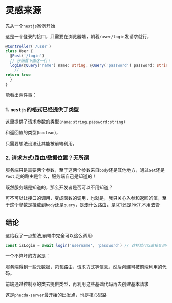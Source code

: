# 灵感来源

先从一个`nestjs`案例开始

这是一个登录的接口，只需要在浏览器端，朝着`/user/login`发请求就行，

```ts
@Controller('/user')
class User {
  @Post('/login')
  // 仔细看下面这一行！
  login(@Query('name') name: string, @Query('password') password: string) {
    // ..
return true
  }
}
```

能看出两件事：

### 1. `nestjs`的格式已经提供了类型


这里提供了请求参数的类型`(name:string,password:string)`

和返回值的类型(`boolean`)，

只需要想法设法让其能被前端利用。

### 2. 请求方式/路由/数据位置？无所谓


服务端只是需要两个参数，至于这两个参数来自`body`还是其他地方，通过`Get`还是`Post`,走的路由是什么，服务端自己是知道的！

既然服务端是知道的，那么开发者是否可以不用知道？

可不可以让接口的调用，变成函数的调用，也就是，我只关心入参和返回的值，至于这个参数是挂载到`body`还是`query`，是走什么路由，是`GET`还是`POST`,不用去管


## 结论

这给我了一点想法,前端中完全可以这么调用:

```ts
const isLogin = await login('username', 'password') // 这样就可以直接复用服务端类型！
```

一个不算坏的方案是：

服务端得到一些元数据，包含路由，请求方式等信息，然后创建可被前端利用的代码。

前端通过控制器的类去提供类型，再利用这些基础代码再去创建基本请求

这是`phecda-server`最开始的出发点，也是核心思路